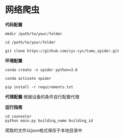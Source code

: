 # 网络爬虫

**代码配置**

```
mkdir /path/to/your/folder

cd /path/to/your/folder

git clone https://github.com/cyc-cyc/tumu_spider.git
```

**环境配置**

```
conda create -n spider python=3.8

conda activate spider

pip install -r requirements.txt
```

**代理配置**
根据设备的条件自行配置代理

**运行指南**
```
cd counselor
python main.py building_name building_id
```

爬取的文件以json格式保存于本地目录中